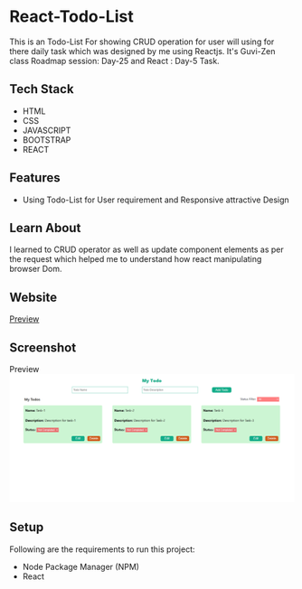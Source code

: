 # React-Todo-List
<p>This is an Todo-List For showing CRUD operation for user will using for there daily task which was designed by me using Reactjs. It's Guvi-Zen class Roadmap session: Day-25 and React : Day-5 Task.</p>

## Tech Stack
<ul>
  <li>HTML</li>
  <li>CSS</li>
  <li>JAVASCRIPT</li>
  <li>BOOTSTRAP</li>
  <li>REACT</li>
</ul>

## Features
<ul>
  <li>Using Todo-List for User requirement and Responsive attractive Design</li>
</ul>

## Learn About
<p>I learned to CRUD operator as well as update component elements as per the request which helped me to understand how react manipulating browser Dom.</p>



## Website
<a href="https://fsd-react-todo-list.netlify.app/" target="_blank">Preview</a>

## Screenshot
Preview<img src="https://github.com/shaikabdulcader/react-todo-list/blob/main/public/Screenshot%202024-01-26%20200743.png">

## Setup
<p>Following are the requirements to run this project:</p>
<ul>
  <li>Node Package Manager (NPM)</li>
  <li>React</li>
</ul>

